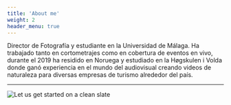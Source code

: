 ```yaml
---
title: 'About me'
weight: 2
header_menu: true
---
```

Director de Fotografía y estudiante en la Universidad de Málaga. Ha trabajado tanto en cortometrajes como en cobertura de eventos en vivo, durante el 2019 ha residido en Noruega y estudiado en la Høgskulen i Volda donde ganó experiencia en el mundo del audiovisual creando videos de naturaleza para diversas empresas de turismo alrededor del país.

---

![Let us get started on a clean slate](images/board-bunch-cooking-food-349609.jpg)
